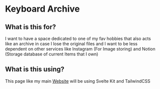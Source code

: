 # Keyboard Archive

## What is this for?

I want to have a space dedicated to one of my fav hobbies that also acts like an archive in case I lose the original files and I want to be less dependent on other services like Instagram (For Image storing) and Notion (Storage database of current Items that I own)

## What is this using?

This page like my main [Website](logolicusz.com) will be using Svelte Kit and TailwindCSS
